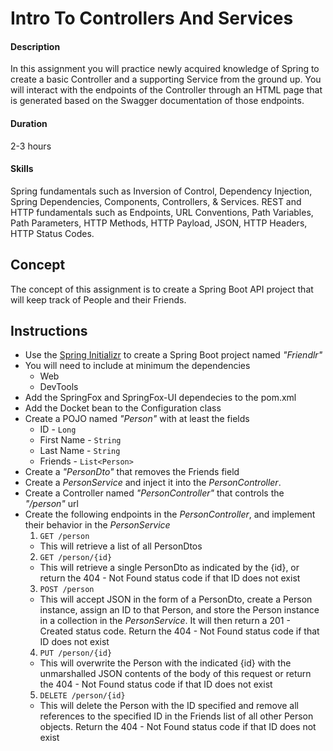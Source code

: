 # Intro To Controllers And Services

#### Description
In this assignment you will practice newly acquired knowledge of Spring to create a basic Controller and a supporting Service from the ground up. You will interact with the endpoints of the Controller through an HTML page that is generated based on the Swagger documentation of those endpoints.

#### Duration
2-3 hours

#### Skills
Spring fundamentals such as Inversion of Control, Dependency Injection, Spring Dependencies, Components, Controllers, & Services. REST and HTTP fundamentals such as Endpoints, URL Conventions, Path Variables, Path Parameters, HTTP Methods, HTTP Payload, JSON, HTTP Headers, HTTP Status Codes.

## Concept
The concept of this assignment is to create a Spring Boot API project that will keep track of People and their Friends.

## Instructions

* Use the [Spring Initializr](http://start.spring.io/) to create a Spring Boot project named *"Friendlr"*
* You will need to include at minimum the dependencies
    * Web
	* DevTools
* Add the SpringFox and SpringFox-UI dependecies to the pom.xml
* Add the Docket bean to the Configuration class
* Create a POJO named *"Person"* with at least the fields
    * ID - `Long`
	* First Name - `String`
	* Last Name - `String`
	* Friends - `List<Person>`
* Create a *"PersonDto"* that removes the Friends field
* Create a *PersonService* and inject it into the *PersonController*. 
* Create a Controller named *"PersonController"* that controls the *"/person"* url
* Create the following endpoints in the *PersonController*, and implement their behavior in the *PersonService*
  1. `GET /person`
    * This will retrieve a list of all PersonDtos
  2. `GET /person/{id}`
    * This will retrieve a single PersonDto as indicated by the {id}, or return the 404 - Not Found status code if that ID does not exist
  3. `POST /person`
    * This will accept JSON in the form of a PersonDto, create a Person instance, assign an ID to that Person, and store the Person instance in a collection in the *PersonService*. It will then return a 201 - Created status code. Return the 404 - Not Found status code if that ID does not exist
  4. `PUT /person/{id}`
    * This will overwrite the Person with the indicated {id} with the unmarshalled JSON contents of the body of this request or return the 404 - Not Found status code if that ID does not exist
  5. `DELETE /person/{id}`
    * This will delete the Person with the ID specified and remove all references to the specified ID in the Friends list of all other Person objects. Return the 404 - Not Found status code if that ID does not exist